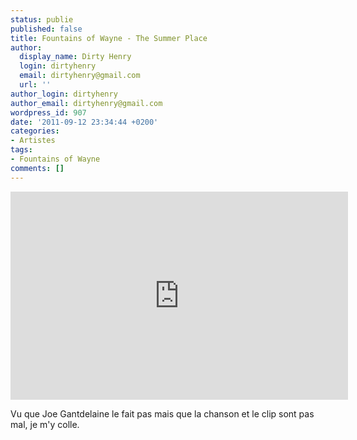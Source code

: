```yaml
---
status: publie
published: false
title: Fountains of Wayne - The Summer Place
author:
  display_name: Dirty Henry
  login: dirtyhenry
  email: dirtyhenry@gmail.com
  url: ''
author_login: dirtyhenry
author_email: dirtyhenry@gmail.com
wordpress_id: 907
date: '2011-09-12 23:34:44 +0200'
categories:
- Artistes
tags:
- Fountains of Wayne
comments: []
---
```

<iframe width="540" height="333" src="http://www.youtube.com/embed/PJ8tuVQKeto" frameborder="0" allowfullscreen></iframe>

Vu que Joe Gantdelaine le fait pas mais que la chanson et le clip sont pas mal, je m'y colle.
